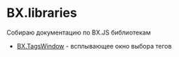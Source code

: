 # BX.libraries
Собираю документацию по BX.JS библиотекам


* [BX.TagsWindow](TAGS_WINDOW.md) - всплывающее окно выбора тегов
